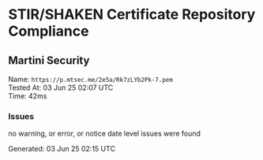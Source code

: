 # STIR/SHAKEN Certificate Repository Compliance

## Martini Security

Name: `https://p.mtsec.me/2e5a/Rk7zLYb2Pk-7.pem`\
Tested At: 03 Jun 25 02:07 UTC\
Time: 42ms

### Issues

no warning, or error, or notice date level issues were found

Generated: 03 Jun 25 02:15 UTC